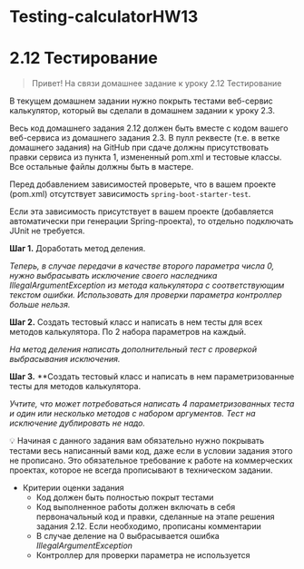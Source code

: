 # Testing-calculatorHW13
# 2.12 Тестирование

> Привет!
На связи домашнее задание к уроку 2.12 Тестирование

В текущем домашнем задании нужно покрыть тестами веб-сервис калькулятор, который вы сделали в домашнем задании к уроку 2.3.

Весь код домашнего задания 2.12 должен быть вместе с кодом вашего веб-сервиса из домашнего задания 2.3. В пулл реквесте (т.е. в ветке домашнего задания) на GitHub при сдаче должны присутствовать правки сервиса из пункта 1, измененный pom.xml и тестовые классы. Все остальные файлы должны быть в мастере.
> 

Перед добавлением зависимостей проверьте, что в вашем проекте (pom.xml) отсутствует зависимость `spring-boot-starter-test`. 

Если эта зависимость присутствует в вашем проекте (добавляется автоматически при генерации Spring-проекта), то отдельно подключать JUnit не требуется.

**Шаг 1.** Доработать метод деления.

*Теперь, в случае передачи в качестве второго параметра числа 0, нужно выбрасывать исключение своего наследника IllegalArgumentException из метода калькулятора с соответствующим текстом ошибки. Использовать для проверки параметра контроллер больше нельзя.*

**Шаг 2.** Создать тестовый класс и написать в нем тесты для всех методов калькулятора. По 2 набора параметров на каждый.

*На метод деления написать дополнительный тест с проверкой выбрасывания исключения.*

**Шаг 3.** **Создать тестовый класс и написать в нем параметризованные тесты для методов калькулятора.

*Учтите, что может потребоваться написать 4 параметризованных теста и один или несколько методов с набором аргументов. Тест на исключение дублировать не надо.*

<aside>
💡 Начиная с данного задания вам обязательно нужно покрывать тестами весь написанный вами код, даже если в условии задания этого не прописано. Это обязательное требование к работе на коммерческих проектах, которое не всегда прописывают в техническом задании.

</aside>

- Критерии оценки задания
    - Код должен быть полностью покрыт тестами
    - Код выполненное работы должен включать в себя первоначальный код и правки, сделанные на этапе решения задания 2.12. Если необходимо, прописаны комментарии
    - В случае деление на 0 выбрасывается ошибка *IllegalArgumentException*
    - Контроллер для проверки параметра не используется
